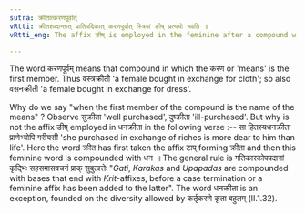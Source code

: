 ```yaml
---
sutra: क्रीतात्करणपूर्वात्
vRtti: क्रीतशब्दान्तात् प्रातिपदिकात् करणपूर्वात् स्त्रियां ङीष् प्रत्ययो भवति ॥
vRtti_eng: The affix ङीष् is employed in the feminine after a compound word ending in क्रीत, the first member of the compound being the name of the means wherewith the thing is bought.

---
```

The word करणपूर्वम् means that compound in which the करण or 'means' is the first member. Thus वस्त्रक्रीती 'a female bought in exchange for cloth'; so also वसनक्रीती 'a female bought in exchange for dress'.

Why do we say "when the first member of the compound is the name of the means" ? Observe सुक्रीता 'well purchased', दुष्क्रीता 'ill-purchased'. But why is not the affix ङीष् employed in धनक्रीता in the following verse :-- सा हितस्यधनक्रीता प्राणेभ्योपि गरीयसी 'she purchased in exchange of riches is more dear to him than life'. Here the word क्रीत has first taken the affix टाप् forming क्रीता and then this feminine word is compounded with धन ॥ The general rule is गतिकारकोपपदानां कृद्भिः सहसमासवचनं प्राक् सुबुत्पत्तेः "_Gati_, _Karakas_ and _Upapadas_ are compounded with bases that end with _Krit_-affixes, before a case termination or a feminine affix has been added to the latter". The word धनक्रीता is an exception, founded on the diversity allowed by कर्तृकरणे कृता बहुलम् (II.1.32).